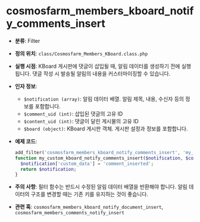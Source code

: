 # cosmosfarm_members_kboard_notify_comments_insert

- **분류**: Filter
- **정의 위치**: `class/Cosmosfarm_Members_KBoard.class.php`
- **실행 시점**: KBoard 게시판에 댓글이 삽입될 때, 알림 데이터를 생성하기 전에 실행됩니다. 댓글 작성 시 발송될 알림의 내용을 커스터마이징할 수 있습니다.
- **인자 정보**:
  - `$notification (array)`: 알림 데이터 배열. 알림 제목, 내용, 수신자 등의 정보를 포함합니다.
  - `$comment_uid (int)`: 삽입된 댓글의 고유 ID
  - `$content_uid (int)`: 댓글이 달린 게시물의 고유 ID
  - `$board (object)`: KBoard 게시판 객체. 게시판 설정과 정보를 포함합니다.
- **예제 코드**:

  ```php
  add_filter('cosmosfarm_members_kboard_notify_comments_insert', 'my_custom_kboard_notify_comments_insert', 10, 4);
  function my_custom_kboard_notify_comments_insert($notification, $comment_uid, $content_uid, $board) {
    $notification['custom_data'] = 'comment_inserted';
    return $notification;
  }
  ```

- **주의 사항**: 필터 함수는 반드시 수정된 알림 데이터 배열을 반환해야 합니다. 알림 데이터의 구조를 변경할 때는 기존 키를 유지하는 것이 좋습니다.
- **관련 훅**: `cosmosfarm_members_kboard_notify_document_insert`, `cosmosfarm_members_comments_notify_insert`
